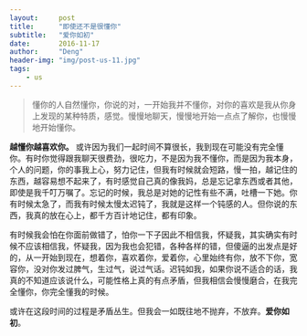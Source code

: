 ```yaml
---
layout:     post
title:      "即使还不是很懂你"
subtitle:   "爱你如初"
date:       2016-11-17
author:     "Deng"
header-img: "img/post-us-11.jpg"
tags:
    - us
---
```

>懂你的人自然懂你，你说的对，一开始我并不懂你，对你的喜欢是我从你身上发现的某种特质，感觉。慢慢地聊天，慢慢地开始一点点了解你，也慢慢地开始懂你。

**越懂你越喜欢你。** 或许因为我们一起时间不算很长，我到现在可能没有完全懂你。有时你觉得跟我聊天很费劲，很吃力，不是因为我不懂你，而是因为我本身，个人的问题，你的事我上心，努力记住，但我有时候就会短路，慢一拍，越记住的东西，越容易想不起来了，有时感觉自己真的像我妈，总是忘记拿东西或者其他，即使是我千叮万嘱了。忘记的时候，我总是对她的记性有些不满，吐槽一下她。你有时候太急了，而我有时候太慢太迟钝了，我就是这样一个钝感的人。但你说的东西，我真的放在心上，都千方百计地记住，都有印象。

有时候我会怕在你面前做错了，怕你一下子因此不相信我，怀疑我，其实确实有时候不应该相信我，怀疑我，因为我也会犯错，各种各样的错，但傻逼的出发点是好的，从一开始到现在，想着你，喜欢着你，爱着你，心里始终有你，放不下你，宽容你，没对你发过脾气，生过气，说过气话。迟钝如我，如果你说不适合的话，我真的不知道应该说什么，可能性格上真的有点矛盾，但我相信会慢慢磨合，在我完全懂你，你完全懂我的时候。

或许在这段时间的过程是矛盾丛生。但我会一如既往地不抛弃，不放弃。**爱你如初**。

